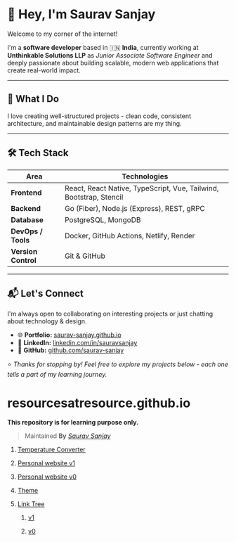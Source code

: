 # 👋 Hey, I'm Saurav Sanjay

Welcome to my corner of the internet!

I'm a **software developer** based in 🇮🇳 **India**, currently working at **Unthinkable Solutions LLP** as *Junior Associate Software Engineer* and deeply passionate about building scalable, modern web applications that create real-world impact.

---

## 🚀 What I Do

I love creating well-structured projects - clean code, consistent architecture, and maintainable design patterns are my thing.

---

## 🛠️ Tech Stack

| Area | Technologies |
|------|---------------|
| **Frontend** | React, React Native, TypeScript, Vue, Tailwind, Bootstrap, Stencil |
| **Backend** | Go (Fiber), Node.js (Express), REST, gRPC |
| **Database** | PostgreSQL, MongoDB |
| **DevOps / Tools** | Docker, GitHub Actions, Netlify, Render |
| **Version Control** | Git & GitHub |

---

## 📬 Let's Connect

I'm always open to collaborating on interesting projects or just chatting about technology & design.

- 🌐 **Portfolio:** [saurav-sanjay.github.io](#)
- 💼 **LinkedIn:** [linkedin.com/in/sauravsanjay](#)
- 🐙 **GitHub:** [github.com/saurav-sanjay](#)

⭐ *Thanks for stopping by! Feel free to explore my projects below - each one tells a part of my learning journey.*

# resourcesatresource.github.io

**This repository is for learning purpose only.**

> Maintained **By** [_Saurav Sanjay_](https://github.com/saurav-sanjay)


1. [Temperature Converter](https://resourcesatresource.github.io/resource)

2. [Personal website v1](https://resourcesatresource.github.io/site/main)

3. [Personal website v0](https://resourcesatresource.github.io/site/clear)

4. [Theme](https://resourcesatresource.github.io/resForDark)

5. [Link Tree](https://saurav-sanjay.github.io)

   1. [v1](https://saurav-sanjay.github.io/links)

   2. [v0](https://resourcesatresource.github.io/my-profile)
